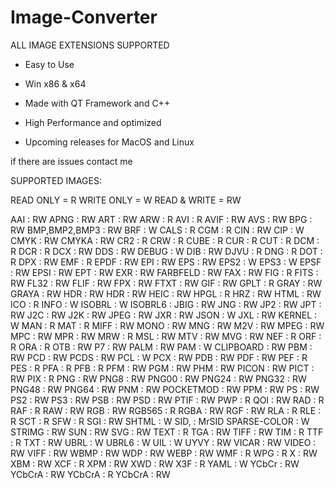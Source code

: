 # Image-Converter

ALL IMAGE EXTENSIONS SUPPORTED

- Easy to Use
- Win x86 & x64
- Made with QT Framework and C++
- High Performance and optimized


- Upcoming releases for MacOS and Linux


if there are issues contact me



SUPPORTED IMAGES:

READ ONLY = R
WRITE ONLY = W
READ & WRITE = RW



AAI : RW                   APNG : RW                 ART : RW                  ARW : R                   AVI : R                   AVIF : RW
AVS : RW                   BPG : RW                  BMP,BMP2,BMP3 : RW        BRF : W                   CALS : R                  CGM : R
CIN : RW                   CIP : W                   CMYK : RW                 CMYKA : RW                CR2 : R                   CRW : R
CUBE : R                   CUR : R                   CUT : R                   DCM : R                   DCR : R                   DCX : RW
DDS : RW                   DEBUG : W                 DIB : RW                  DJVU : R                  DNG : R                   DOT : R
DPX : RW                   EMF : R                   EPDF : RW                 EPI : RW                  EPS : RW                  EPS2 : W
EPS3 : W                   EPSF : RW                 EPSI : RW                 EPT : RW                  EXR : RW                  FARBFELD : RW
FAX : RW                   FIG : R                   FITS : RW                 FL32 : RW                 FLIF : RW                 FPX : RW
FTXT : RW                  GIF : RW                  GPLT : R                  GRAY : RW                 GRAYA : RW                HDR : RW
HDR : RW                   HEIC : RW                 HPGL : R                  HRZ : RW                  HTML : RW                 ICO : R
INFO : W                   ISOBRL : W                ISOBRL6 :                 JBIG : RW                 JNG : RW                  JP2 : RW
JPT : RW                   J2C : RW                  J2K : RW                  JPEG : RW                 JXR : RW                  JSON : W
JXL : RW                   KERNEL : W                MAN : R                   MAT : R                   MIFF : RW                 MONO : RW
MNG : RW                   M2V : RW                  MPEG : RW                 MPC : RW                  MPR : RW                  MRW : R
MSL : RW                   MTV : RW                  MVG : RW                  NEF : R                   ORF : R                   ORA : R
OTB : RW                   P7 : RW                   PALM : RW                 PAM : W                   CLIPBOARD : RW            PBM : RW
PCD : RW                   PCDS : RW                 PCL : W                   PCX : RW                  PDB : RW                  PDF : RW
PEF : R                    PES : R                   PFA : R                   PFB : R                   PFM : RW                  PGM : RW
PHM : RW                   PICON : RW                PICT : RW                 PIX : R                   PNG : RW                  PNG8 : RW
PNG00 : RW                 PNG24 : RW                PNG32 : RW                PNG48 : RW                PNG64 : RW                PNM : RW
POCKETMOD : RW             PPM : RW                  PS : RW                   PS2 : RW                  PS3 : RW                  PSB : RW
PSD : RW                   PTIF : RW                 PWP : R                   QOI : RW                  RAD : R                   RAF : R
RAW : RW                   RGB : RW                  RGB565 : R                RGBA : RW                 RGF : RW                  RLA : R
RLE : R                    SCT : R                   SFW : R                   SGI : RW                  SHTML : W                 SID, : MrSID
SPARSE-COLOR : W           STRIMG : RW               SUN : RW                  SVG : RW                  TEXT : R                  TGA : RW
TIFF : RW                  TIM : R                   TTF : R                   TXT : RW                  UBRL : W                  UBRL6 : W
UIL : W                    UYVY : RW                 VICAR : RW                VIDEO : RW                VIFF : RW                 WBMP : RW
WDP : RW                   WEBP : RW                 WMF : R                   WPG : R                   X : RW                    XBM : RW
XCF : R                    XPM : RW                  XWD : RW                  X3F : R                   YAML : W                  YCbCr : RW
YCbCrA : RW                YCbCrA : R                YCbCrA : RW                   



